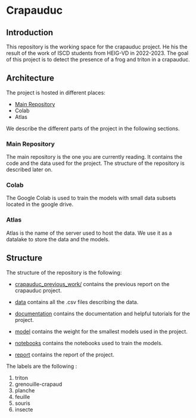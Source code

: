 # Crapauduc

## Introduction

This repository is the working space for the crapauduc project. He his the result of the work of ISCD students from HEIG-VD in 2022-2023. The goal of this project is to detect the presence of a frog and triton in a crapauduc.

## Architecture

The project is hosted in different places:

- [Main Repository](https://github.com/student-GML/crapauduc)
- Colab
- Atlas

We describe the different parts of the project in the following sections.

### Main Repository

The main repository is the one you are currently reading. It contains the code and the data used for the project. The structure of the repository is described later on.

### Colab

The Google Colab is used to train the models with small data subsets located in the google drive.

### Atlas

Atlas is the name of the server used to host the data. We use it as a datalake to store the data and the models.

## Structure

The structure of the repository is the following:

- [crapauduc_previous_work/](./crapauduc_previous_work/) contains the previous report on the crapauduc project.

- [data](./data/) contains all the .csv files describing the data.

- [documentation](./documentation/) contains the documentation and helpful tutorials for the project.

- [model](./model/) contains the weight for the smallest models used in the project.

- [notebooks](./notebooks/) contains the notebooks used to train the models.

- [report](./report/) contains the report of the project.


The labels are the following :

1. triton
2. grenouille-crapaud
3. planche
4. feuille
5. souris
6. insecte
